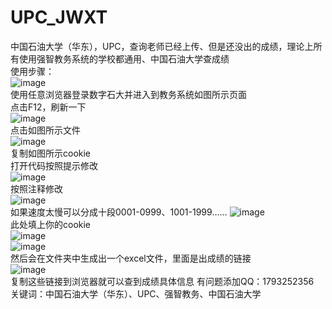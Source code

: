 # UPC_JWXT
中国石油大学（华东），UPC，查询老师已经上传、但是还没出的成绩，理论上所有使用强智教务系统的学校都通用、中国石油大学查成绩  
使用步骤：  
![image](https://github.com/Mao0324/UPC_JWXT/assets/133934785/ffeaabc6-10e2-449d-af55-3e12ca0009a1)  
使用任意浏览器登录数字石大并进入到教务系统如图所示页面  
点击F12，刷新一下  
![image](https://github.com/Mao0324/UPC_JWXT/assets/133934785/92fabf74-4730-46ce-aa55-3b19019cc04f)  
点击如图所示文件  
![image](https://github.com/Mao0324/UPC_JWXT/assets/133934785/9bf177c7-f8cc-4260-bac0-0bedfa613e0a)  
复制如图所示cookie  
打开代码按照提示修改  
![image](https://github.com/Mao0324/UPC_JWXT/assets/133934785/1ee7b458-5a25-4b8c-90f8-6560c81948e3)  
按照注释修改  
![image](https://github.com/Mao0324/UPC_JWXT/assets/133934785/6051927a-951f-48f5-a596-ff137c746a9d)  
如果速度太慢可以分成十段0001-0999、1001-1999……
![image](https://github.com/Mao0324/UPC_JWXT/assets/133934785/6553bc15-450a-4f80-b710-5e96321b2463)  
此处填上你的cookie  
![image](https://github.com/Mao0324/UPC_JWXT/assets/133934785/78d6f292-8cdf-4292-9cea-485feca52482)  
![image](https://github.com/Mao0324/UPC_JWXT/assets/133934785/55298974-01e9-45d7-b7fc-604fb403ed0d)  
然后会在文件夹中生成出一个excel文件，里面是出成绩的链接  
![image](https://github.com/Mao0324/UPC_JWXT/assets/133934785/9b85ed35-8726-4f18-b6f7-0e1a821b98a8)  
复制这些链接到浏览器就可以查到成绩具体信息 
有问题添加QQ：1793252356  
关键词：中国石油大学（华东）、UPC、强智教务、中国石油大学



